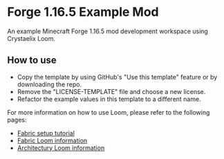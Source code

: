 # Forge 1.16.5 Example Mod
An example Minecraft Forge 1.16.5 mod development workspace using Crystaelix Loom.

## How to use
- Copy the template by using GitHub's "Use this template" feature or by downloading the repo.
- Remove the "LICENSE-TEMPLATE" file and choose a new license.
- Refactor the example values in this template to a different name.

For more information on how to use Loom, please refer to the following pages:
- [Fabric setup tutorial](https://fabricmc.net/wiki/tutorial:setup)
- [Fabric Loom information](https://fabricmc.net/wiki/documentation:fabric_loom)
- [Architectury Loom information](https://docs.architectury.dev/loom/introduction)
